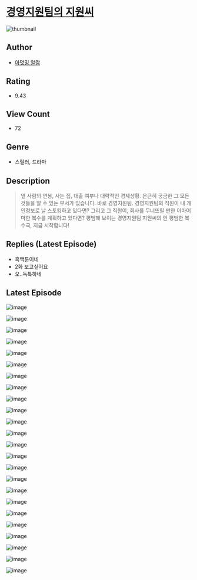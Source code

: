 # [경영지원팀의 지원씨](https://comic.naver.com/challenge/list?titleId=810655)
![thumbnail](https://image-comic.pstatic.net/user_contents_data/challenge_comic/2023/05/24/366880/upload_7219325596568991590_480x623.jpeg)

## Author
- [아멋밍 알람](https://comic.naver.com/artistTitle?id=366880)

## Rating
- 9.43

## View Count
- 72

## Genre
- 스릴러, 드라마

## Description
> 옆 사람의 연봉, 사는 집, 대출 여부나 대략적인 경제상황. 은근히 궁금한 그 모든 것들을 알 수 있는 부서가 있습니다. 바로 경영지원팀. 경영지원팀의 직원이 내 개인정보로 날 스토킹하고 있다면? 그리고 그 직원이, 회사를 무너뜨릴 만한 어마어마한 복수를 계획하고 있다면? 평범해 보이는 경영지원팀 지원씨의 안 평범한 복수극, 지금 시작합니다!

## Replies (Latest Episode)
- 흑백툰이네
- 2화 보고싶어요
- 오..독특하네

## Latest Episode
![image](https://image-comic.pstatic.net/user_contents_data/challenge_comic/2023/05/24/366880/upload_7363723177986963555.jpeg)

![image](https://image-comic.pstatic.net/user_contents_data/challenge_comic/2023/05/24/366880/upload_3991706841669251890.jpeg)

![image](https://image-comic.pstatic.net/user_contents_data/challenge_comic/2023/05/24/366880/upload_7017227490983949361.jpeg)

![image](https://image-comic.pstatic.net/user_contents_data/challenge_comic/2023/05/24/366880/upload_3486127395665425973.jpeg)

![image](https://image-comic.pstatic.net/user_contents_data/challenge_comic/2023/05/24/366880/upload_3474916555326895670.jpeg)

![image](https://image-comic.pstatic.net/user_contents_data/challenge_comic/2023/05/24/366880/upload_7363721172924969266.jpeg)

![image](https://image-comic.pstatic.net/user_contents_data/challenge_comic/2023/05/24/366880/upload_3618752463100851256.jpeg)

![image](https://image-comic.pstatic.net/user_contents_data/challenge_comic/2023/05/24/366880/upload_7364567796207073593.jpeg)

![image](https://image-comic.pstatic.net/user_contents_data/challenge_comic/2023/05/24/366880/upload_7363444091733030497.jpeg)

![image](https://image-comic.pstatic.net/user_contents_data/challenge_comic/2023/05/24/366880/upload_3474917676280001889.jpeg)

![image](https://image-comic.pstatic.net/user_contents_data/challenge_comic/2023/05/24/366880/upload_3631366270914606648.jpeg)

![image](https://image-comic.pstatic.net/user_contents_data/challenge_comic/2023/05/24/366880/upload_3847870929533481314.jpeg)

![image](https://image-comic.pstatic.net/user_contents_data/challenge_comic/2023/05/24/366880/upload_7018353355709232688.jpeg)

![image](https://image-comic.pstatic.net/user_contents_data/challenge_comic/2023/05/24/366880/upload_7221019759320707174.jpeg)

![image](https://image-comic.pstatic.net/user_contents_data/challenge_comic/2023/05/24/366880/upload_3834645088829585713.jpeg)

![image](https://image-comic.pstatic.net/user_contents_data/challenge_comic/2023/05/24/366880/upload_7017280443601925431.jpeg)

![image](https://image-comic.pstatic.net/user_contents_data/challenge_comic/2023/05/24/366880/upload_3762025429551309367.jpeg)

![image](https://image-comic.pstatic.net/user_contents_data/challenge_comic/2023/05/24/366880/upload_3558741131324842807.jpeg)

![image](https://image-comic.pstatic.net/user_contents_data/challenge_comic/2023/05/24/366880/upload_3546643226409579105.jpeg)

![image](https://image-comic.pstatic.net/user_contents_data/challenge_comic/2023/05/24/366880/upload_4123439514329178936.jpeg)

![image](https://image-comic.pstatic.net/user_contents_data/challenge_comic/2023/05/24/366880/upload_7005689189440239414.jpeg)

![image](https://image-comic.pstatic.net/user_contents_data/challenge_comic/2023/05/24/366880/upload_3546695977902944825.jpeg)

![image](https://image-comic.pstatic.net/user_contents_data/challenge_comic/2023/05/24/366880/upload_3617294721152804193.jpeg)

![image](https://image-comic.pstatic.net/user_contents_data/challenge_comic/2023/05/24/366880/upload_7017283561026959671.jpeg)
